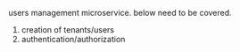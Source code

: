 users management microservice.
below need to be covered.
1. creation of tenants/users
2. authentication/authorization
